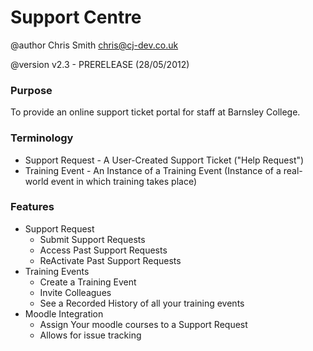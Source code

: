 # Support Centre #

@author Chris Smith chris@cj-dev.co.uk

@version v2.3 - PRERELEASE (28/05/2012)

### Purpose ###
To provide an online support ticket portal for staff at Barnsley College.

### Terminology ###

* Support Request - A User-Created Support Ticket ("Help Request")
* Training Event - An Instance of a Training Event (Instance of a real-world event in which training takes place)

### Features ###

* Support Request
  * Submit Support Requests
  * Access Past Support Requests
  * ReActivate Past Support Requests
* Training Events
  * Create a Training Event
  * Invite Colleagues
  * See a Recorded History of all your training events
* Moodle Integration
  * Assign Your moodle courses to a Support Request
  * Allows for issue tracking
